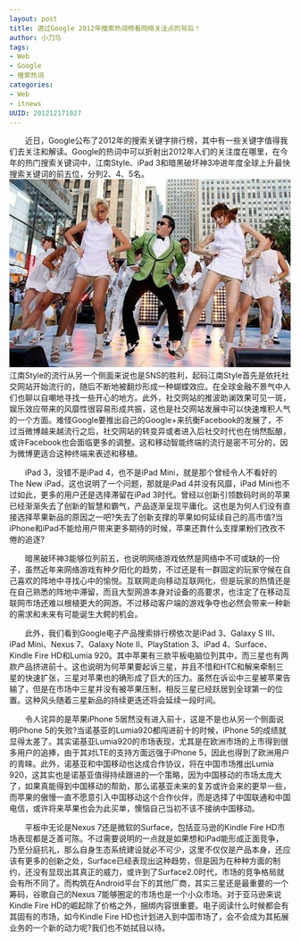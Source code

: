 ```yaml
--- 
layout: post
title: 透过Google 2012年搜索热词榜看网络关注点的背后！
author: 小刀马
tags: 
- Web
- Google
- 搜索热词
categories:
- Web
- itnews
UUID: 201212171027
---
```


　　近日，Google公布了2012年的搜索关键字排行榜，其中有一些关键字值得我们去关注和解读。Google的热词中可以折射出2012年人们的关注度在哪里，在今年的热门搜索关键词中，江南Style、iPad 3和暗黑破坏神3冲进年度全球上升最快搜索关键词的前五位，分列2、4、5名。
<img src="/media/pub/web/jiangnan-style.jpg" width="580px"></img>
 　　江南Style的流行从另一个侧面来说也是SNS的胜利，起码江南Style首先是依托社交网站开始流行的，随后不断地被翻炒形成一种蝴蝶效应。在全球金融不景气中人们也聊以自嘲地寻找一些开心的地方。此外，社交网站的推波助澜效果可见一斑，娱乐效应带来的风靡性很容易形成共振，这也是社交网站发展中可以快速堆积人气的一个方面。难怪Google要推出自己的Google+来抗衡Facebook的发展了，不过当微博越来越流行之后，社交网站的转变异或者进入后社交时代也在悄然酝酿，或许Facebook也会面临更多的调整。这和移动智能终端的流行是密不可分的，因为微博更适合这种终端来表述和移植。

 　　iPad 3，没错不是iPad 4，也不是iPad Mini，就是那个曾经令人不看好的The New iPad，这也说明了一个问题，那就是iPad 4并没有风靡，iPad Mini也不过如此，更多的用户还是选择滞留在iPad 3时代。曾经以创新引领数码时尚的苹果已经渐渐失去了创新的智慧和霸气，产品逐渐呈现平庸化。这也是为何人们没有直接选择苹果新品的原因之一吧?失去了创新支撑的苹果如何延续自己的高市值?当iPhone和iPad不能给用户带来更多期待的时候，苹果还靠什么支撑果粉们孜孜不倦的追逐?

 　　暗黑破环神3能够位列前五，也说明网络游戏依然是网络中不可或缺的一份子，虽然近年来网络游戏有种夕阳化的趋势，不过还是有一群固定的玩家守候在自己喜欢的阵地中寻找心中的愉悦。互联网走向移动互联网化，但是玩家的热情还是在自己熟悉的阵地中滞留，而且大型网游本身对设备的高要求，也注定了在移动互联网市场还难以根植更大的网游。不过移动客户端的游戏争夺也必然会带来一种新的需求和未来有可能诞生大鳄的机会。</p>

 　　此外，我们看到Google电子产品搜索排行榜依次是iPad 3、Galaxy S III、iPad Mini、Nexus 7、Galaxy Note II、PlayStation 3、iPad 4、Surface、Kindle Fire HD和Lumia 920。其中苹果有三款平板电脑位列其中，而三星也有两款产品挤进前十。这也说明为何苹果要起诉三星，并且不惜和HTC和解来牵制三星的快速扩张，三星对苹果也的确形成了巨大的压力。虽然在诉讼中三星被苹果告输了，但是在市场中三星并没有被苹果压制，相反三星已经跃居到全球第一的位置。这种风头随着三星新品的持续更迭还将会延续一段时间。

 　　令人诧异的是苹果iPhone 5居然没有进入前十，这是不是也从另一个侧面说明iPhone 5的失败?当诺基亚的Lumia920都闯进前十的时候，iPhone 5的成绩就显得太差了。其实诺基亚Lumia920的市场表现，尤其是在欧洲市场的上市得到很多用户的追捧，由于其对LTE的支持方面远强于iPhone 5，因此也得到了欧洲用户的青睐。此外，诺基亚和中国移动也达成合作协议，将在中国市场推出Lumia 920，这其实也是诺基亚值得持续跟进的一个策略，因为中国移动的市场太庞大了，如果真能得到中国移动的帮助，那么诺基亚未来的复苏或许会来的更早一些，而苹果的傲慢一直不愿意引入中国移动这个合作伙伴，而是选择了中国联通和中国电信，或许将来苹果也会为此买单，懊恼自己当初不该不接纳中国移动。

 　　平板中无论是Nexus 7还是微软的Surface，包括亚马逊的Kindle Fire HD市场表现都是乏善可陈。不过需要说明的一点就是如果想和iPad能形成正面竞争，乃至分庭抗礼，那么自身生态系统建设就必不可少，这里不仅仅是产品本身，还应该有更多的创新之处，Surface已经表现出这种趋势，但是因为在种种方面的制约，还没有显现出其真正的威力，或许到了Surface2.0时代，市场的竞争格局就会有所不同了。而构筑在Android平台下的其他厂商，其实三星还是最重要的一个筹码，谷歌自己的Nexus 7能够圈定的市场也是一个小众市场。对于亚马逊来说Kindle Fire HD的崛起除了价格之外，捆绑内容很重要。电子阅读什么时候都会有其固有的市场，如今Kindle Fire HD也计划进入到中国市场了，会不会成为其拓展业务的一个新的动力呢?我们也不妨拭目以待。


